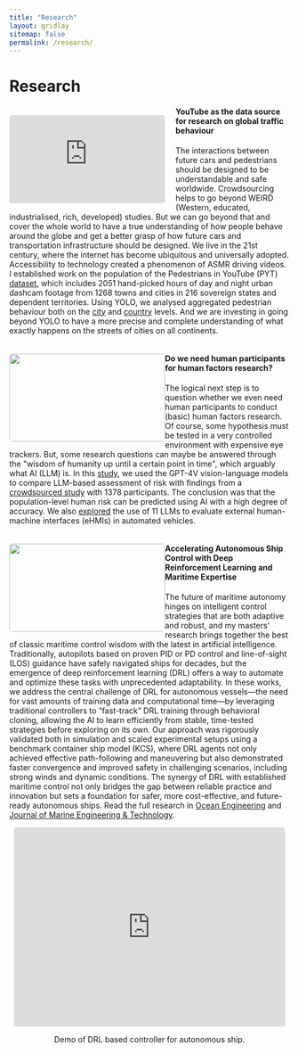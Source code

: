 ```yaml
---
title: "Research"
layout: gridlay
sitemap: false
permalink: /research/
---
```


# Research

<div class="rowl1">
  <div class="img-responsive" style="margin-top: 15px; margin-right: 19px; float: left"><iframe src="https://www.youtube.com/embed/NipvoDg0Nyk?playlist=NipvoDg0Nyk&loop=1&autoplay=1&mute=1" style="width: 280px; height: 158px; border-radius: 5px" frameborder="0" allowfullscreen></iframe></div>

#### YouTube as the data source for research on global traffic behaviour

The interactions between future cars and pedestrians should be designed to be understandable and safe worldwide. Crowdsourcing helps to go beyond WEIRD (Western, educated, industrialised, rich, developed) studies. But we can go beyond that and cover the whole world to have a true understanding of how people behave around the globe and get a better grasp of how future cars and transportation infrastructure should be designed. We live in the 21st century, where the internet has become ubiquitous and universally adopted. Accessibility to technology created a phenomenon of ASMR driving videos. I established work on the population of the Pedestrians in YouTube (PYT) [dataset](https://github.com/Shaadalam9/pedestrians-in-youtube), which includes 2051 hand-picked hours of day and night urban dashcam footage from 1268 towns and cities in 216 sovereign states and dependent territories. Using YOLO, we analysed aggregated pedestrian behaviour both on the [city](/_publications/alam2024crossing.pdf) and [country](/_publications/alam2025national.pdf) levels. And we are investing in going beyond YOLO to have a more precise and complete understanding of what exactly happens on the streets of cities on all continents.

  <ul style="overflow: hidden">
  </ul>
</div>

<div class="rowl1">
  <img src="{{ site.url }}{{ site.baseurl }}/publications/alam2025GPT.jpg" class="img-responsive" style="float: left; border-radius: 5px; width: 280px; height: 158px" />

#### Do we need human participants for human factors research?

The logical next step is to question whether we even need human participants to conduct (basic) human factors research. Of course, some hypothesis must be tested in a very controlled environment with expensive eye trackers. But, some research questions can maybe be answered through the "wisdom of humanity up until a certain point in time", which arguably what AI (LLM) is. In this [study](https://doi.org/10.4121/dfbe6de4-d559-49cd-a7c6-9bebe5d43d50), we used the GPT-4V vision-language models to compare LLM-based assessment of risk with findings from a [crowdsourced study](https://doi.org/10.1016/j.trf.2023.01.014) with 1378 participants. The conclusion was that the population-level human risk can be predicted using AI with a high degree of accuracy. We also [explored](/publications/alam2025GPT.pdf) the use of 11 LLMs to evaluate external human-machine interfaces (eHMIs) in automated vehicles.

  <ul style="overflow: hidden">
  </ul>
</div>

<div class="rowl1">
  <img src="{{ site.url }}{{ site.baseurl }}/publications/rohit2023rl.jpg" class="img-responsive" style="float: left; border-radius: 5px; width: 280px; height: 158px" />

#### Accelerating Autonomous Ship Control with Deep Reinforcement Learning and Maritime Expertise

The future of maritime autonomy hinges on intelligent control strategies that are both adaptive and robust, and my masters' research brings together the best of classic maritime control wisdom with the latest in artificial intelligence. Traditionally, autopilots based on proven PID or PD control and line-of-sight (LOS) guidance have safely navigated ships for decades, but the emergence of deep reinforcement learning (DRL) offers a way to automate and optimize these tasks with unprecedented adaptability. In these works, we address the central challenge of DRL for autonomous vessels—the need for vast amounts of training data and computational time—by leveraging traditional controllers to “fast-track” DRL training through behavioral cloning, allowing the AI to learn efficiently from stable, time-tested strategies before exploring on its own. Our approach was rigorously validated both in simulation and scaled experimental setups using a benchmark container ship model (KCS), where DRL agents not only achieved effective path-following and maneuvering but also demonstrated faster convergence and improved safety in challenging scenarios, including strong winds and dynamic conditions. The synergy of DRL with established maritime control not only bridges the gap between reliable practice and innovation but sets a foundation for safer, more cost-effective, and future-ready autonomous ships. Read the full research in [Ocean Engineering](https://doi.org/10.1016/j.oceaneng.2023.113937) and [Journal of Marine Engineering & Technology](https://doi.org/10.1080/20464177.2024.2367276).

<div class="row" style="text-align:center; margin-bottom: 0px;">
  <iframe style="display:inline-block; border-radius: 5px; border:0px solid #FFF; width: 97%; height: 358px" src="https://www.youtube.com/embed/qmuS_ZRelwc?playlist=qmuS_ZRelwc&loop=1&autoplay=1&mute=1" frameborder="0" allowfullscreen></iframe>
  
Demo of DRL based controller for autonomous ship.
  </div>
  <ul style="overflow: hidden">
  </ul>
</div>

